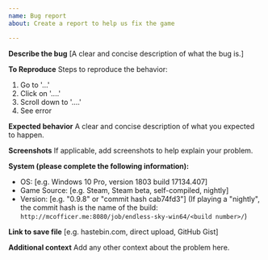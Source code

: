 ```yaml
---
name: Bug report
about: Create a report to help us fix the game

---
```


**Describe the bug**
[A clear and concise description of what the bug is.]

**To Reproduce**
Steps to reproduce the behavior:
1. Go to '...'
2. Click on '....'
3. Scroll down to '....'
4. See error

**Expected behavior**
A clear and concise description of what you expected to happen.

**Screenshots**
If applicable, add screenshots to help explain your problem.

**System (please complete the following information):**
 - OS: [e.g. Windows 10 Pro, version 1803 build 17134.407]
 - Game Source: [e.g. Steam, Steam beta, self-compiled, nightly]
 - Version: [e.g. "0.9.8" or "commit hash cab74fd3"] (If playing a "nightly", the commit hash is the name of the build: `http://mcofficer.me:8080/job/endless-sky-win64/<build number>/`)

**Link to save file**
[e.g. hastebin.com, direct upload, GitHub Gist]

**Additional context**
Add any other context about the problem here.
